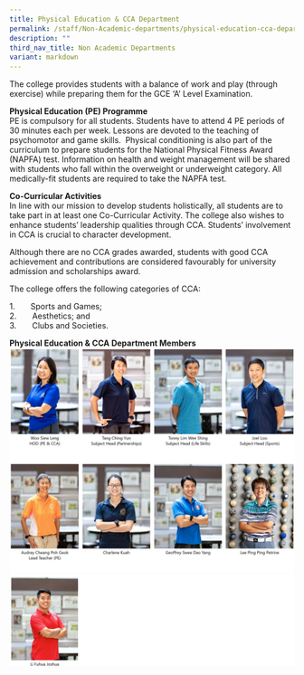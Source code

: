 ```yaml
---
title: Physical Education & CCA Department
permalink: /staff/Non-Academic-departments/physical-education-cca-department/
description: ""
third_nav_title: Non Academic Departments
variant: markdown
---
```

The college provides students with a balance of work and play (through exercise) while preparing them for the GCE ‘A’ Level Examination.

**Physical Education (PE) Programme**  
PE is compulsory for all students. Students have to attend 4 PE periods of 30 minutes each per week. Lessons are devoted to the teaching of psychomotor and game skills.  Physical conditioning is also part of the curriculum to prepare students for the National Physical Fitness Award (NAPFA) test. Information on health and weight management will be shared with students who fall within the overweight or underweight category. All medically-fit students are required to take the NAPFA test.

**Co-Curricular Activities**  
In line with our mission to develop students holistically, all students are to take part in at least one Co-Curricular Activity. The college also wishes to enhance students’ leadership qualities through CCA. Students’ involvement in CCA is crucial to character development.

Although there are no CCA grades awarded, students with good CCA achievement and contributions are considered favourably for university admission and scholarships award.

The college offers the following categories of CCA:

1.       Sports and Games;  
2.       Aesthetics; and  
3.       Clubs and Societies.

**Physical Education & CCA Department Members**
![](/images/2024_PE_1.jpg)
![](/images/2024_PE_2.jpg)